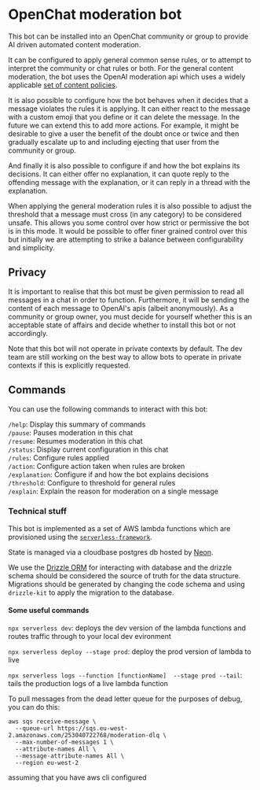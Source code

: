 # OpenChat moderation bot

This bot can be installed into an OpenChat community or group to provide AI driven automated content moderation.

It can be configured to apply general common sense rules, or to attempt to interpret the community or chat rules or both. For the general content moderation, the bot uses the OpenAI moderation api which uses a widely applicable [set of content policies](https://platform.openai.com/docs/guides/moderation#content-classifications).

It is also possible to configure how the bot behaves when it decides that a message violates the rules it is applying. It can either react to the message with a custom emoji that you define or it can delete the message. In the future we can extend this to add more actions. For example, it might be desirable to give a user the benefit of the doubt once or twice and then gradually escalate up to and including ejecting that user from the community or group.

And finally it is also possible to configure if and how the bot explains its decisions. It can either offer no explanation, it can quote reply to the offending message with the explanation, or it can reply in a thread with the explanation.

When applying the general moderation rules it is also possible to adjust the threshold that a message must cross (in any category) to be considered unsafe. This allows you some control over how strict or permissive the bot is in this mode. It would be possible to offer finer grained control over this but initially we are attempting to strike a balance between configurability and simplicity.

## Privacy

It is important to realise that this bot must be given permission to read all messages in a chat in order to function. Furthermore, it will be sending the content of each message to OpenAI's apis (albeit anonymously). As a community or group owner, you must decide for yourself whether this is an acceptable state of affairs and decide whether to install this bot or not accordingly.

Note that this bot will not operate in private contexts by default. The dev team are still working on the best way to allow bots to operate in private contexts if this is explicitly requested.

## Commands

You can use the following commands to interact with this bot:

`/help`: Display this summary of commands  
`/pause`: Pauses moderation in this chat  
`/resume`: Resumes moderation in this chat  
`/status`: Display current configuration in this chat  
`/rules`: Configure rules applied  
`/action`: Configure action taken when rules are broken  
`/explanation`: Configure if and how the bot explains decisions  
`/threshold`: Configure to threshold for general rules  
`/explain`: Explain the reason for moderation on a single message

### Technical stuff

This bot is implemented as a set of AWS lambda functions which are provisioned using the [`serverless-framework`](https://www.serverless.com/).

State is managed via a cloudbase postgres db hosted by [Neon](https://neon.com/).

We use the [Drizzle ORM](https://orm.drizzle.team/) for interacting with database and the drizzle schema should be considered the source of truth for the data structure. Migrations should be generated by changing the code schema and using `drizzle-kit` to apply the migration to the database.

#### Some useful commands

`npx serverless dev`: deploys the dev version of the lambda functions and routes traffic through to your local dev evironment

`npx serverless deploy --stage prod`: deploy the prod version of lambda to live

`npx serverless logs --function [functionName]  --stage prod --tail`: tails the production logs of a live lambda function

To pull messages from the dead letter queue for the purposes of debug, you can do this:

```
aws sqs receive-message \
  --queue-url https://sqs.eu-west-2.amazonaws.com/253040722768/moderation-dlq \
  --max-number-of-messages 1 \
  --attribute-names All \
  --message-attribute-names All \
  --region eu-west-2
```

assuming that you have aws cli configured
